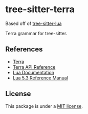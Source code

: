 # tree-sitter-terra

Based off of [tree-sitter-lua](https://github.com/nvim-treesitter/tree-sitter-lua)

Terra grammar for tree-sitter.

## References

- [Terra](https://terralang.org)
- [Terra API Reference](https://terralang.org/api.html)
- [Lua Documentation](https://www.lua.org/docs.html)
- [Lua 5.3 Reference Manual](https://www.lua.org/manual/5.3/)

## License

This package is under a [MIT license](https://github.com/Azganoth/tree-sitter-lua/blob/master/LICENSE.md).
